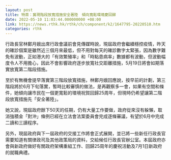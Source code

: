 ```yaml
---
layout: post
title: 特首：冀現階段放寬措施安全著陸　傾向寬鬆環境慶回歸
date: 2022-05-10 11:03:44.000000000 +08:00
link: https://news.rthk.hk/rthk/ch/component/k2/1647795-20220510.htm
categories: rthk
---
```


行政長官林鄭月娥出席行政會議前會見傳媒時說，現屆政府會繼續穩控疫情，昨天的確診個案是雖然近三個月來最低，但不用對每天的確診數字太緊張，因為數字難免有波動，正如港大的「有效繁殖率」和「時點患病率」數據都有波動，但波動幅度令人不用擔心，因此不會影響政府逐步放寬社交距離措施，5月19日將會如期落實放寬第二階段措施。

至於有無機會提早落實第三階段放寬措施，林鄭月娥回應說，按早前的計劃，第三階段將於6月下旬落實，暫時比較審慎的做法，是再觀察多一會，如果有空間和條件，她傾向讓市民在一個更寬鬆的環境祝賀回歸25周年，但現時仍希望讓第二階段放寬措施先「安全著陸」。

她又說，現屆政府餘下50天的任期，仍有大量工作要做，政府從來沒有躲懶，取消強積金「對沖」條例已經在立法會法案委員會完成逐條審議，有望於6月中完成二讀和三讀程序。

另外，現屆政府與下一屆政府的交接工作將會正式展開，並已將一些新任行政長官需要知道有關律政司及其他政策局的資料，交給候任行政長官辦公室。本屆政府亦會與新政府做好有關政府架構重組工作、回歸25周年的慶祝活動及7月1日新政府的就職典禮。
